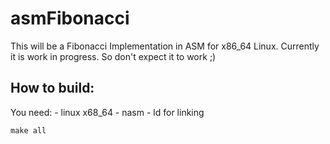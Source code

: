 # asmFibonacci

This will be a Fibonacci Implementation in ASM for x86_64 Linux. Currently it is work in progress. So don't expect it to work ;)

## How to build:
You need:
	- linux x68_64
	- nasm
	- ld for linking

`make all`
